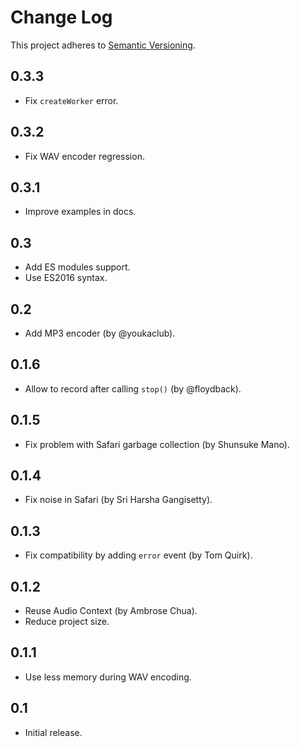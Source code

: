 # Change Log
This project adheres to [Semantic Versioning](http://semver.org/).

## 0.3.3
* Fix `createWorker` error.

## 0.3.2
* Fix WAV encoder regression.

## 0.3.1
* Improve examples in docs.

## 0.3
* Add ES modules support.
* Use ES2016 syntax.

## 0.2
* Add MP3 encoder (by @youkaclub).

## 0.1.6
* Allow to record after calling `stop()` (by @floydback).

## 0.1.5
* Fix problem with Safari garbage collection (by Shunsuke Mano).

## 0.1.4
* Fix noise in Safari (by Sri Harsha Gangisetty).

## 0.1.3
* Fix compatibility by adding `error` event (by Tom Quirk).

## 0.1.2
* Reuse Audio Context (by Ambrose Chua).
* Reduce project size.

## 0.1.1
* Use less memory during WAV encoding.

## 0.1
* Initial release.
